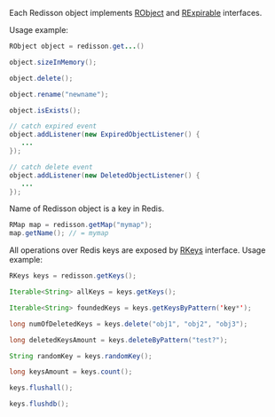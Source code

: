 Each Redisson object implements [RObject](https://static.javadoc.io/org.redisson/redisson/latest/org/redisson/api/RObject.html) and [RExpirable](https://static.javadoc.io/org.redisson/redisson/latest/org/redisson/api/RExpirable.html) interfaces.  

Usage example:
```java
RObject object = redisson.get...()

object.sizeInMemory();

object.delete();

object.rename("newname");

object.isExists();

// catch expired event
object.addListener(new ExpiredObjectListener() {
   ...
});

// catch delete event
object.addListener(new DeletedObjectListener() {
   ...
});
```

Name of Redisson object is a key in Redis.

```java
RMap map = redisson.getMap("mymap");
map.getName(); // = mymap
```

All operations over Redis keys are exposed by [RKeys](https://static.javadoc.io/org.redisson/redisson/latest/org/redisson/api/RKeys.html) interface. Usage example:
```java
RKeys keys = redisson.getKeys();

Iterable<String> allKeys = keys.getKeys();

Iterable<String> foundedKeys = keys.getKeysByPattern('key*');

long numOfDeletedKeys = keys.delete("obj1", "obj2", "obj3");

long deletedKeysAmount = keys.deleteByPattern("test?");

String randomKey = keys.randomKey();

long keysAmount = keys.count();

keys.flushall();

keys.flushdb();
```